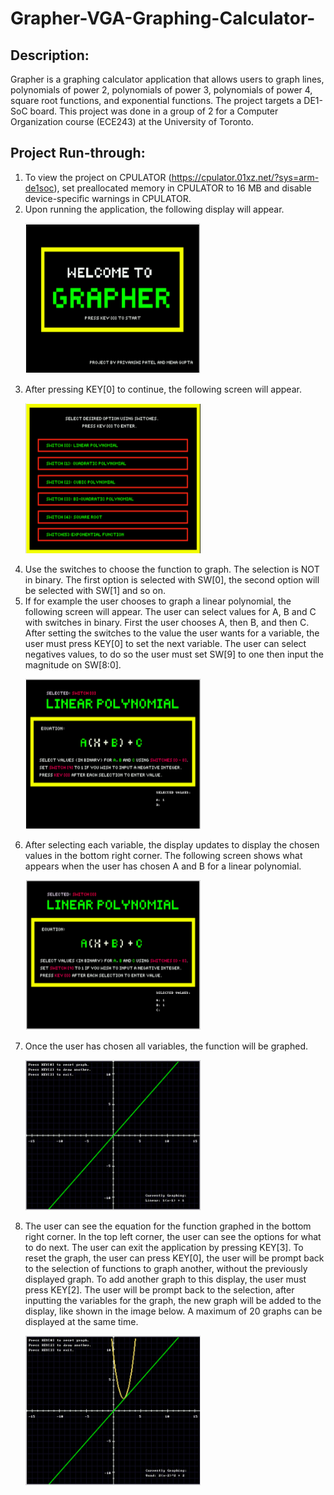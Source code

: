 # Grapher-VGA-Graphing-Calculator-

## Description: 
Grapher is a graphing calculator application that allows users to graph lines, polynomials of power 2, polynomials of power 3, polynomials of power 4, square root functions, and exponential functions. The project targets a DE1-SoC board. This project was done in a group of 2 for a Computer Organization course (ECE243) at the University of Toronto.

## Project Run-through: 

1.	To view the project on CPULATOR (https://cpulator.01xz.net/?sys=arm-de1soc), set preallocated memory in CPULATOR to 16 MB and disable device-specific warnings in CPULATOR. 
3.	Upon running the application, the following display will appear.
    <p>
        <img src= "Images/Screen 1.png" width="280" height="240") />
    </p>
4.	After pressing KEY[0] to continue, the following screen will appear.
    <p>
        <img src= "Images/Screen 2.png" width="280" height="240") />
    </p>
5.	Use the switches to choose the function to graph. The selection is NOT in binary. The first option is selected with SW[0], the second option will be selected with SW[1] and so on. 
6.	If for example the user chooses to graph a linear polynomial, the following screen will appear. The user can select values for A, B and C with switches in binary. First the user chooses A, then B, and then C. After setting the switches to the value the user wants for a variable, the user must press KEY[0] to set the next variable. The user can select negatives values, to do so the user must set SW[9] to one then input the magnitude on SW[8:0].
    <p>
        <img src= "Images/Screen 3 - a.png" width="280" height="240") />
    </p>
7.	After selecting each variable, the display updates to display the chosen values in the bottom right corner. The following screen shows what appears when the user has chosen A and B for a linear polynomial.
    <p>
        <img src= "Images/Screen 3 - b.png" width="280" height="240") />
    </p>
8.	Once the user has chosen all variables, the function will be graphed. 
    <p>
        <img src= "Images/Screen 4 - single.png" width="280" height="240") />
    </p>
9.	The user can see the equation for the function graphed in the bottom right corner. In the top left corner, the user can see the options for what to do next. The user can exit the application by pressing KEY[3]. To reset the graph, the user can press KEY[0], the user will be prompt back to the selection of functions to graph another, without the previously displayed graph. To add another graph to this display, the user must press KEY[2]. The user will be prompt back to the selection, after inputting the variables for the graph, the new graph will be added to the display, like shown in the image below. A maximum of 20 graphs can be displayed at the same time. 
    <p>
        <img src= "Images/Screen 5 - multiple.png" width="280" height="240") />
    </p>
 
